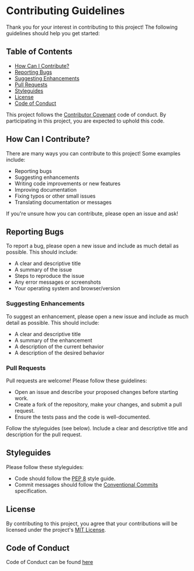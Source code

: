 # Contributing Guidelines
Thank you for your interest in contributing to this project! The following guidelines should help you get started:

## Table of Contents
- [How Can I Contribute?](#how-can-i-contribute)
- [Reporting Bugs](#reporting-bugs)
- [Suggesting Enhancements](#suggesting-enhancements)
- [Pull Requests](#pull-requests)
- [Styleguides](#styleguides)
- [License](#license)
- [Code of Conduct](#code-of-conduct)

This project follows the [Contributor Covenant](https://www.contributor-covenant.org/version/2/0/code_of_conduct/) code of conduct. 
By participating in this project, you are expected to uphold this code.

## How Can I Contribute?
There are many ways you can contribute to this project! 
Some examples include:

- Reporting bugs
- Suggesting enhancements
- Writing code improvements or new features
- Improving documentation
- Fixing typos or other small issues
- Translating documentation or messages

If you're unsure how you can contribute, please open an issue and ask!

## Reporting Bugs
To report a bug, please open a new issue and include as much detail as possible. 
This should include:

- A clear and descriptive title
- A summary of the issue
- Steps to reproduce the issue
- Any error messages or screenshots
- Your operating system and browser/version

### Suggesting Enhancements
To suggest an enhancement, please open a new issue and include as much detail as possible. This should include:

- A clear and descriptive title
- A summary of the enhancement
- A description of the current behavior
- A description of the desired behavior

### Pull Requests
Pull requests are welcome! 
Please follow these guidelines:

- Open an issue and describe your proposed changes before starting work.
- Create a fork of the repository, make your changes, and submit a pull request.
- Ensure the tests pass and the code is well-documented.

Follow the styleguides (see below).
Include a clear and descriptive title and description for the pull request.

## Styleguides
Please follow these styleguides:

- Code should follow the [PEP 8](https://www.python.org/dev/peps/pep-0008/) style guide.
- Commit messages should follow the [Conventional Commits](https://www.conventionalcommits.org/en/v1.0.0/) specification.

## License
By contributing to this project, you agree that your contributions will be licensed under the project's [MIT License](https://github.com/roberjo/EnterpriseDotNet6/LICENSE.txt).

## Code of Conduct
Code of Conduct can be found [here](https://github.com/roberjo/EnterpriseDotNet6/blob/master/CODE_OF_CONDUCT.md)
